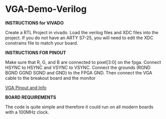 # VGA-Demo-Verilog
<b><p>INSTRUCTIONS for VIVADO</b></p>
<p>Create a RTL Project in vivado. Load the verilog files and XDC files into the project. If you do not have an ARTY S7-25, you will need to edit the XDC constrains file to match your board.</p>

<b><p>INSTRUCTIONS FOR PINOUT</p></b>
<p>Make sure that R, G, and B are connected to pixel[3:0] on the fpga. Connect HSYNC to HSYNC and VSYNC to VSYNC. Connect the grounds (RGND BGND GGND SGND and GND) to the FPGA GND. Then connect the VGA cable to the breakout board and the monitor</p>
<p><a href="https://components101.com/connectors/vga-connector-pinout-datasheet">VGA Pinout and Info</a></p>



<b><p>BOARD REQUIREMENTS</b></p>
<p>The code is quite simple and therefore it could run on all modern boards with a 100MHz clock.</p>
